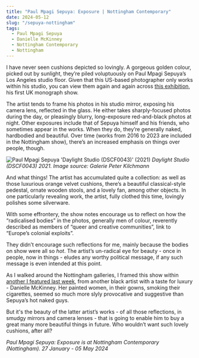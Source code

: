 ```yaml
---
title: "Paul Mpagi Sepuya: Exposure | Nottingham Contemporary"
date: 2024-05-12
slug: "/sepuya-nottingham"
tags:
  - Paul Mpagi Sepuya
  - Danielle McKinney
  - Nottingham Contemporary
  - Nottingham
---
```


I have never seen cushions depicted so lovingly. A gorgeous golden colour, picked out by sunlight, they’re piled voluptuously on Paul Mpagi Sepuya’s Los Angeles studio floor. Given that this US-based photographer only works within his studio, you can view them again and again across [this exhibition](https://www.nottinghamcontemporary.org/whats-on/paul-mpagi-sepuya-exposure/), his first UK monograph show.

The artist tends to frame his photos in his studio mirror, exposing his camera lens, reflected in the glass. He either takes sharply-focused photos during the day, or pleasingly blurry, long-exposure red-and-black photos at night. Other exposures include that of Sepuya himself and his friends, who sometimes appear in the works. When they do, they’re generally naked, hardbodied and beautiful. Over time (works from 2016 to 2023 are included in the Nottingham show), there’s an increased emphasis on things over people, though.

![Paul Mpagi Sepuya 'Daylight Studio (DSCF0043)' (2021)](/sepuya-nottingham-1.jpeg)
_Daylight Studio (DSCF0043) 2021. Image source: Galerie Peter Kilchmann_

And what things! The artist has accumulated quite a collection: as well as those luxurious orange velvet cushions, there’s a beautiful classical-style pedestal, ornate wooden stools, and a lovely fan, among other objects. In one particularly revealing work, the artist, fully clothed this time, lovingly polishes some silverware.

With some effrontery, the show notes encourage us to reflect on how the “radicalised bodies” in the photos, generally men of colour, reverently described as members of “queer and creative communities”, link to “Europe’s colonial exploits”.

They didn’t encourage such reflections for me, mainly because the bodies on show were all so _hot_. The artist’s un-radical eye for beauty - once in people, now in things - eludes any worthy political message, if any such message is even intended at this point.

As I walked around the Nottingham galleries, I framed this show within [another I featured last week](https://artangled.com/posts/mckinney-boesky/), from another black artist with a taste for luxury - Danielle McKinney. Her painted women, in their gowns, smoking their cigarettes, seemed so much more slyly provocative and suggestive than Sepuya’s hot naked guys.

But it's the beauty of the latter artist’s works - of all those reflections, in smudgy mirrors and camera lenses - that is going to enable him to buy a great many more beautiful things in future. Who wouldn’t want such lovely cushions, after all?

_Paul Mpagi Sepuya: Exposure is at Nottingham Contemporary (Nottingham). 27 January - 05 May 2024_
